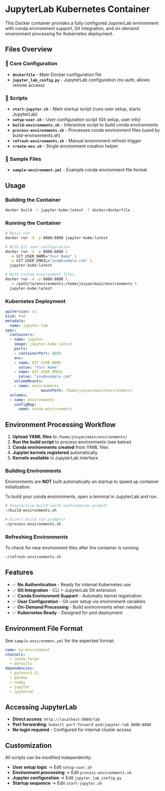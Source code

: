 # JupyterLab Kubernetes Container

This Docker container provides a fully configured JupyterLab environment with conda environment support, Git integration, and on-demand environment processing for Kubernetes deployment.

## Files Overview

### 📄 Core Configuration

- **`dockerfile`** - Main Docker configuration file
- **`jupyter_lab_config.py`** - JupyterLab configuration (no auth, allows remote access)

### 🔧 Scripts

- **`start-jupyter.sh`** - Main startup script (runs user setup, starts JupyterLab)
- **`setup-user.sh`** - User configuration script (Git setup, user info)
- **`build-environments.sh`** - Interactive script to build conda environments
- **`process-environments.sh`** - Processes conda environment files (used by build-environments.sh)
- **`refresh-environments.sh`** - Manual environment refresh trigger
- **`create-env.sh`** - Single environment creation helper

### 📝 Sample Files

- **`sample-environment.yml`** - Example conda environment file format

## Usage

### Building the Container

```bash
docker build -t jupyter-kube:latest -f docker/dockerfile .
```

### Running the Container

```bash
# Basic run
docker run -d -p 8888:8888 jupyter-kube:latest

# With Git user configuration
docker run -d -p 8888:8888 \
  -e GIT_USER_NAME="Your Name" \
  -e GIT_USER_EMAIL="you@example.com" \
  jupyter-kube:latest

# With custom environment files
docker run -d -p 8888:8888 \
  -v /path/to/environments:/home/jovyan/main/environments \
  jupyter-kube:latest
```

### Kubernetes Deployment

```yaml
apiVersion: v1
kind: Pod
metadata:
  name: jupyter-lab
spec:
  containers:
  - name: jupyter
    image: jupyter-kube:latest
    ports:
    - containerPort: 8888
    env:
    - name: GIT_USER_NAME
      value: "Your Name"
    - name: GIT_USER_EMAIL
      value: "you@example.com"
    volumeMounts:
    - name: environments
                mountPath: /home/jovyan/main/environments
  volumes:
  - name: environments
    configMap:
      name: conda-environments
```

## Environment Processing Workflow

1. **Upload YAML files** to `/home/jovyan/main/environments/`
2. **Run the build script** to process environments (see below)
3. **Conda environments created** from YAML files
4. **Jupyter kernels registered** automatically
5. **Kernels available** in JupyterLab interface

### Building Environments

Environments are **NOT** built automatically on startup to speed up container initialization. 

To build your conda environments, open a terminal in JupyterLab and run:
```bash
# Interactive build (with confirmation prompt)
~/build-environments.sh

# Direct build (no prompts)
~/process-environments.sh
```

### Refreshing Environments

To check for new environment files after the container is running:
```bash
~/refresh-environments.sh
```

## Features

- ✅ **No Authentication** - Ready for internal Kubernetes use
- ✅ **Git Integration** - CLI + JupyterLab Git extension
- ✅ **Conda Environment Support** - Automatic kernel registration
- ✅ **User Configuration** - Git user setup via environment variables
- ✅ **On-Demand Processing** - Build environments when needed
- ✅ **Kubernetes Ready** - Designed for pod deployment

## Environment File Format

See `sample-environment.yml` for the expected format:

```yaml
name: my-environment
channels:
  - conda-forge
  - defaults
dependencies:
  - python=3.11
  - pandas
  - numpy
  - jupyter
  - ipykernel
```

## Accessing JupyterLab

- **Direct access**: `http://localhost:8888/lab`
- **Port forwarding**: `kubectl port-forward pod/jupyter-lab 8888:8888`
- **No login required** - Configured for internal cluster access

## Customization

All scripts can be modified independently:

- **User setup logic** → Edit `setup-user.sh`
- **Environment processing** → Edit `process-environments.sh`
- **Jupyter configuration** → Edit `jupyter_lab_config.py`
- **Startup sequence** → Edit `start-jupyter.sh` 